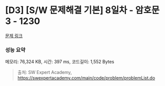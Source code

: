 # [D3] [S/W 문제해결 기본] 8일차 - 암호문3 - 1230 

[문제 링크](https://swexpertacademy.com/main/code/problem/problemDetail.do?contestProbId=AV14zIwqAHwCFAYD) 

### 성능 요약

메모리: 76,324 KB, 시간: 397 ms, 코드길이: 1,552 Bytes



> 출처: SW Expert Academy, https://swexpertacademy.com/main/code/problem/problemList.do